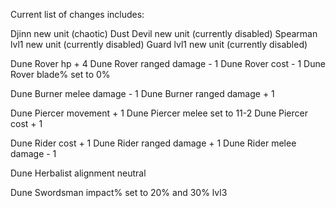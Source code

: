 Current list of changes includes:

Djinn new unit (chaotic)
Dust Devil new unit (currently disabled)
Spearman lvl1 new unit (currently disabled)
Guard lvl1 new unit (currently disabled)

Dune Rover hp + 4 
Dune Rover ranged damage - 1
Dune Rover cost - 1 
Dune Rover blade% set to 0%

Dune Burner melee damage - 1 
Dune Burner ranged damage + 1

Dune Piercer movement + 1
Dune Piercer melee set to 11-2
Dune Piercer cost + 1

Dune Rider cost + 1
Dune Rider ranged damage + 1
Dune Rider melee damage - 1

Dune Herbalist alignment neutral

Dune Swordsman impact% set to 20% and 30% lvl3
